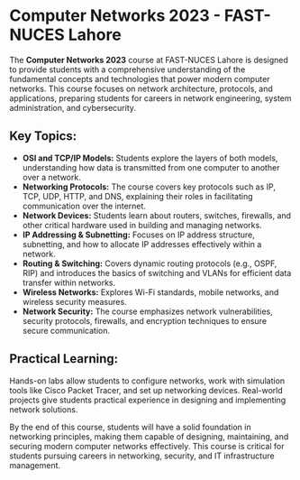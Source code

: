 # Computer Networks 2023 - FAST-NUCES Lahore

The **Computer Networks 2023** course at FAST-NUCES Lahore is designed to provide students with a comprehensive understanding of the fundamental concepts and technologies that power modern computer networks. This course focuses on network architecture, protocols, and applications, preparing students for careers in network engineering, system administration, and cybersecurity.

## Key Topics:
- **OSI and TCP/IP Models:** Students explore the layers of both models, understanding how data is transmitted from one computer to another over a network.
- **Networking Protocols:** The course covers key protocols such as IP, TCP, UDP, HTTP, and DNS, explaining their roles in facilitating communication over the internet.
- **Network Devices:** Students learn about routers, switches, firewalls, and other critical hardware used in building and managing networks.
- **IP Addressing & Subnetting:** Focuses on IP address structure, subnetting, and how to allocate IP addresses effectively within a network.
- **Routing & Switching:** Covers dynamic routing protocols (e.g., OSPF, RIP) and introduces the basics of switching and VLANs for efficient data transfer within networks.
- **Wireless Networks:** Explores Wi-Fi standards, mobile networks, and wireless security measures.
- **Network Security:** The course emphasizes network vulnerabilities, security protocols, firewalls, and encryption techniques to ensure secure communication.

## Practical Learning:
Hands-on labs allow students to configure networks, work with simulation tools like Cisco Packet Tracer, and set up networking devices. Real-world projects give students practical experience in designing and implementing network solutions.

By the end of this course, students will have a solid foundation in networking principles, making them capable of designing, maintaining, and securing modern computer networks effectively. This course is critical for students pursuing careers in networking, security, and IT infrastructure management.
